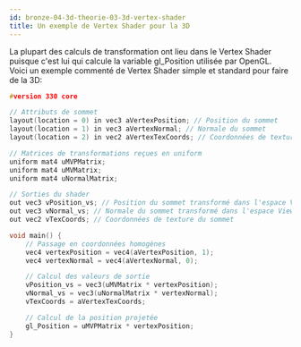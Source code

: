 ```yaml
---
id: bronze-04-3d-theorie-03-3d-vertex-shader
title: Un exemple de Vertex Shader pour la 3D
---
```


La plupart des calculs de transformation ont lieu dans le Vertex Shader puisque c'est lui qui calcule la variable gl_Position utilisée par OpenGL. Voici un exemple commenté de Vertex Shader simple et standard pour faire de la 3D:

```cpp
#version 330 core

// Attributs de sommet
layout(location = 0) in vec3 aVertexPosition; // Position du sommet
layout(location = 1) in vec3 aVertexNormal; // Normale du sommet
layout(location = 2) in vec2 aVertexTexCoords; // Coordonnées de texture du sommet

// Matrices de transformations reçues en uniform
uniform mat4 uMVPMatrix;
uniform mat4 uMVMatrix;
uniform mat4 uNormalMatrix;

// Sorties du shader
out vec3 vPosition_vs; // Position du sommet transformé dans l'espace View
out vec3 vNormal_vs; // Normale du sommet transformé dans l'espace View
out vec2 vTexCoords; // Coordonnées de texture du sommet

void main() {
    // Passage en coordonnées homogènes
    vec4 vertexPosition = vec4(aVertexPosition, 1);
    vec4 vertexNormal = vec4(aVertexNormal, 0);

    // Calcul des valeurs de sortie
    vPosition_vs = vec3(uMVMatrix * vertexPosition);
    vNormal_vs = vec3(uNormalMatrix * vertexNormal);
    vTexCoords = aVertexTexCoords;

    // Calcul de la position projetée
    gl_Position = uMVPMatrix * vertexPosition;
}
```